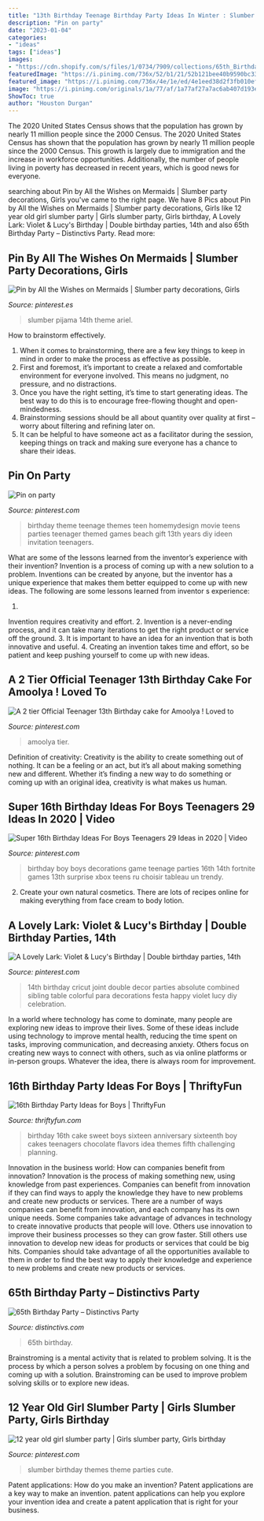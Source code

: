 ```yaml
---
title: "13th Birthday Teenage Birthday Party Ideas In Winter : Slumber Birthday Themes Theme Parties Cute"
description: "Pin on party"
date: "2023-01-04"
categories:
- "ideas"
tags: ["ideas"]
images:
- "https://cdn.shopify.com/s/files/1/0734/7909/collections/65th_Birthday_Party_e2a2b081-a6e4-4840-b37d-e95191d46c08_1400x.jpg?v=1578588740"
featuredImage: "https://i.pinimg.com/736x/52/b1/21/52b121bee40b9590bc330c80e2f59f3e.jpg"
featured_image: "https://i.pinimg.com/736x/4e/1e/ed/4e1eed38d2f3fb010efa258221b33dec.jpg"
image: "https://i.pinimg.com/originals/1a/77/af/1a77af27a7ac6ab407d193e5fe96e8a8.jpg"
ShowToc: true
author: "Houston Durgan"
---
```



The 2020 United States Census shows that the population has grown by nearly 11 million people since the 2000 Census.
The 2020 United States Census has shown that the population has grown by nearly 11 million people since the 2000 Census. This growth is largely due to immigration and the increase in workforce opportunities. Additionally, the number of people living in poverty has decreased in recent years, which is good news for everyone.

	

		
searching about Pin by All the Wishes on Mermaids | Slumber party decorations, Girls you've came to the right page. We have 8 Pics about Pin by All the Wishes on Mermaids | Slumber party decorations, Girls like 12 year old girl slumber party | Girls slumber party, Girls birthday, A Lovely Lark: Violet &amp; Lucy&#039;s Birthday | Double birthday parties, 14th and also 65th Birthday Party – Distinctivs Party. Read more:
		
    
## Pin By All The Wishes On Mermaids | Slumber Party Decorations, Girls

<img loading=lazy src="https://i.pinimg.com/736x/52/b1/21/52b121bee40b9590bc330c80e2f59f3e.jpg" onerror="this.onerror=null;this.src='https://tse2.mm.bing.net/th?id=OIP.bHoVNmhVlKEQzYq7rM1ekQHaJ4&amp;pid=15.1';" alt="Pin by All the Wishes on Mermaids | Slumber party decorations, Girls">

_Source: pinterest.es_

>slumber pijama 14th theme ariel. 

	

How to brainstorm effectively.
1. When it comes to brainstorming, there are a few key things to keep in mind in order to make the process as effective as possible. 
2. First and foremost, it’s important to create a relaxed and comfortable environment for everyone involved. This means no judgment, no pressure, and no distractions. 
3. Once you have the right setting, it’s time to start generating ideas. The best way to do this is to encourage free-flowing thought and open-mindedness. 
4. Brainstorming sessions should be all about quantity over quality at first – worry about filtering and refining later on. 
5. It can be helpful to have someone act as a facilitator during the session, keeping things on track and making sure everyone has a chance to share their ideas. 

    
## Pin On Party

<img loading=lazy src="https://i.pinimg.com/736x/b4/39/5f/b4395facddf8c29350dd4e657ee5ea48.jpg" onerror="this.onerror=null;this.src='https://tse2.mm.bing.net/th?id=OIP.RGK3dy05D2lETSuHcyfQtAHaNn&amp;pid=15.1';" alt="Pin on party">

_Source: pinterest.com_

>birthday theme teenage themes teen homemydesign movie teens parties teenager themed games beach gift 13th years diy ideen invitation teenagers. 

	

What are some of the lessons learned from the inventor’s experience with their invention?
Invention is a process of coming up with a new solution to a problem. Inventions can be created by anyone, but the inventor has a unique experience that makes them better equipped to come up with new ideas. The following are some lessons learned from inventor s experience:

1. 
Invention requires creativity and effort.
2. 
Invention is a never-ending process, and it can take many iterations to get the right product or service off the ground.
3. 
It is important to have an idea for an invention that is both innovative and useful. 
4. 
Creating an invention takes time and effort, so be patient and keep pushing yourself to come up with new ideas.

    
## A 2 Tier Official Teenager 13th Birthday Cake For Amoolya ! Loved To

<img loading=lazy src="https://i.pinimg.com/1200x/8a/f7/b6/8af7b67f0a0ff2ae0fcf271b50516a6b.jpg" onerror="this.onerror=null;this.src='https://tse1.mm.bing.net/th?id=OIP.HsW2rM1uuBDNnTN2LoCg0gHaN-&amp;pid=15.1';" alt="A 2 tier Official Teenager 13th Birthday cake for Amoolya ! Loved to">

_Source: pinterest.com_

>amoolya tier. 

	

Definition of creativity:
Creativity is the ability to create something out of nothing. It can be a feeling or an act, but it’s all about making something new and different. Whether it’s finding a new way to do something or coming up with an original idea, creativity is what makes us human.

    
## Super 16th Birthday Ideas For Boys Teenagers 29 Ideas In 2020 | Video

<img loading=lazy src="https://i.pinimg.com/736x/4e/1e/ed/4e1eed38d2f3fb010efa258221b33dec.jpg" onerror="this.onerror=null;this.src='https://tse2.mm.bing.net/th?id=OIP.ymdrg2x5-HB0uxcbiCzvOAAAAA&amp;pid=15.1';" alt="Super 16th Birthday Ideas For Boys Teenagers 29 Ideas in 2020 | Video">

_Source: pinterest.com_

>birthday boy boys decorations game teenage parties 16th 14th fortnite games 13th surprise xbox teens ru choisir tableau un trendy. 

	

2. Create your own natural cosmetics. There are lots of recipes online for making everything from face cream to body lotion.

    
## A Lovely Lark: Violet &amp; Lucy&#039;s Birthday | Double Birthday Parties, 14th

<img loading=lazy src="https://i.pinimg.com/originals/c7/28/5b/c7285be70fc3bd3ba2a13293c25a2457.jpg" onerror="this.onerror=null;this.src='https://tse1.mm.bing.net/th?id=OIP.h2usyWCJBqYSwC8cwBmE8gHaJ4&amp;pid=15.1';" alt="A Lovely Lark: Violet &amp; Lucy&#039;s Birthday | Double birthday parties, 14th">

_Source: pinterest.com_

>14th birthday cricut joint double decor parties absolute combined sibling table colorful para decorations festa happy violet lucy diy celebration. 

	

In a world where technology has come to dominate, many people are exploring new ideas to improve their lives. Some of these ideas include using technology to improve mental health, reducing the time spent on tasks, improving communication, and decreasing anxiety. Others focus on creating new ways to connect with others, such as via online platforms or in-person groups. Whatever the idea, there is always room for improvement.

    
## 16th Birthday Party Ideas For Boys | ThriftyFun

<img loading=lazy src="https://img.thrfun.com/img/020/019/16th_birthday_ideas_for_boys_l3.jpg" onerror="this.onerror=null;this.src='https://tse3.mm.bing.net/th?id=OIP.hryw5Y6wYARRUn4f48EyRQHaLG&amp;pid=15.1';" alt="16th Birthday Party Ideas for Boys | ThriftyFun">

_Source: thriftyfun.com_

>birthday 16th cake sweet boys sixteen anniversary sixteenth boy cakes teenagers chocolate flavors idea themes fifth challenging planning. 

	

Innovation in the business world: How can companies benefit from innovation?
Innovation is the process of making something new, using knowledge from past experiences. Companies can benefit from innovation if they can find ways to apply the knowledge they have to new problems and create new products or services. There are a number of ways companies can benefit from innovation, and each company has its own unique needs. Some companies take advantage of advances in technology to create innovative products that people will love. Others use innovation to improve their business processes so they can grow faster. Still others use innovation to develop new ideas for products or services that could be big hits. Companies should take advantage of all the opportunities available to them in order to find the best way to apply their knowledge and experience to new problems and create new products or services.

    
## 65th Birthday Party – Distinctivs Party

<img loading=lazy src="https://cdn.shopify.com/s/files/1/0734/7909/collections/65th_Birthday_Party_e2a2b081-a6e4-4840-b37d-e95191d46c08_1400x.jpg?v=1578588740" onerror="this.onerror=null;this.src='https://tse1.mm.bing.net/th?id=OIP.7Yle0_BGgWlYgMUFH2MVgAHaDe&amp;pid=15.1';" alt="65th Birthday Party – Distinctivs Party">

_Source: distinctivs.com_

>65th birthday. 

	

Brainstroming is a mental activity that is related to problem solving. It is the process by which a person solves a problem by focusing on one thing and coming up with a solution. Brainstroming can be used to improve problem solving skills or to explore new ideas.

    
## 12 Year Old Girl Slumber Party | Girls Slumber Party, Girls Birthday

<img loading=lazy src="https://i.pinimg.com/originals/1a/77/af/1a77af27a7ac6ab407d193e5fe96e8a8.jpg" onerror="this.onerror=null;this.src='https://tse1.mm.bing.net/th?id=OIP.qmD0NW7s2pkIv84o_rOSHwHaDm&amp;pid=15.1';" alt="12 year old girl slumber party | Girls slumber party, Girls birthday">

_Source: pinterest.com_

>slumber birthday themes theme parties cute. 

	

Patent applications: How do you make an invention?
Patent applications are a key way to make an invention. patent applications can help you explore your invention idea and create a patent application that is right for your business.

